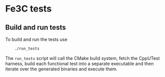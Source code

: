 # Fe3C tests

## Build and run tests

To build and run the tests use
```bash
    ./run_tests
```
The `run_tests` script will call the CMake build system, fetch the CppUTest harness, build each functional test into a separate executable and then iterate over the generated binaries and execute them.
